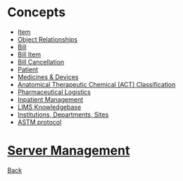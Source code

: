 # Concepts
* [Item](https://github.com/hmislk/hmis/wiki/Item)
* [Object Relationships](https://github.com/hmislk/hmis/wiki/Object-Relationships)
* [Bill](https://github.com/hmislk/hmis/wiki/Bill)
* [Bill Item](https://github.com/hmislk/hmis/wiki/Bill-Item)
* [Bill Cancellation](https://github.com/hmislk/hmis/wiki/Bill-Cancellation)
* [Patient](https://github.com/hmislk/hmis/wiki/Patient)
* [Medicines & Devices](https://github.com/hmislk/hmis/wiki/Medicines-&-Devices)
* [Anatomical Therapeutic Chemical (ACT) Classification ](https://github.com/hmislk/hmis/wiki/Anatomical-Theraputic-Chemical-(ACT)-Classification)
* [Pharmaceutical Logistics](https://github.com/hmislk/hmis/wiki/Pharmaceutical-Logistics)
* [Inpatient Management](https://github.com/hmislk/hmis/wiki/Inpatient-Management)
* [LIMS Knowledgebase](https://github.com/hmislk/hmis/wiki/LIMS-Knowledgebase)
* [Institutions, Departments, Sites](https://github.com/hmislk/hmis/wiki/Institutions,-Departments-and-Sites)
* [ASTM protocol](https://github.com/hmislk/hmis/wiki/ASTM-protocol-(ASTM-E1394-ASTM-E1381))

# [Server Management](https://github.com/hmislk/hmis/wiki/Server-Management)











[Back](https://github.com/hmislk/hmis/wiki)